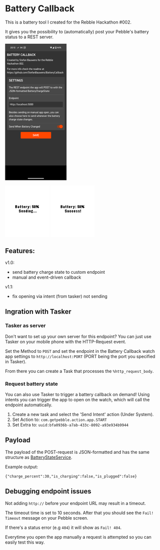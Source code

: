 # Battery Callback
This is a battery tool I created for the Rebble Hackathon #002.

It gives you the possibility to (automatically) post your Pebble's battery status to a REST server.

<img src ="BatteryCallback/screenshot_config.png" width= 200 alt = "Battery Callback Phone Config screenshot">

![Battery Callback app screenshot](BatteryCallback/screenshot2.png)
![Battery Callback app screenshot](BatteryCallback/screenshot3.png)

## Features:
v1.0:
- send battery charge state to custom endpoint
- manual and event-driven callback
  
v1.1:
- fix opening via intent (from tasker) not sending

## Ingration with Tasker
### Tasker as server
Don't want to set up your own server for this endpoint? You can just use Tasker on your mobile phone with the HTTP-Request event. 

Set the Method to `POST` and set the endpoint in the Battery Callback watch app settings to `http://localhost:PORT` (PORT being the port you specified in Tasker).

From there you can create a Task that processes the `%http_request_body`. 

### Request battery state
You can also use Tasker to trigger a battery callback on demand! Using intents you can trigger the app to open on the watch, which will call the endpoint automatically.

1. Create a new task and select the 'Send Intent' action (Under System). 
2. Set Action to: `com.getpebble.action.app.START`
3. Set Extra to: `uuid:bfa0936b-a7ab-433c-8092-a93e934b9944`

## Payload
The payload of the POST-request is JSON-formatted and has the same structure as <a href="https://developer.rebble.io/developer.pebble.com/docs/c/Foundation/Event_Service/BatteryStateService/index.html#BatteryChargeState">BatteryStateService</a>.

Example output:
```
{"charge_percent":30,"is_charging":false,"is_plugged":false}
```

## Debugging endpoint issues
Not adding `http://` before your endpoint URL may result in a timeout.

The timeout time is set to 10 seconds. After that you should see the `Fail! Timeout` message on your Pebble screen.

If there's a status error (e.g `404`) it will show as `Fail! 404`.

Everytime you open the app manually a request is attempted so you can easily test this way. 
